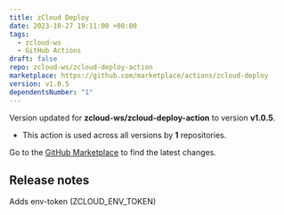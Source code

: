 ```yaml
---
title: zCloud Deploy
date: 2023-10-27 19:11:00 +00:00
tags:
  - zcloud-ws
  - GitHub Actions
draft: false
repo: zcloud-ws/zcloud-deploy-action
marketplace: https://github.com/marketplace/actions/zcloud-deploy
version: v1.0.5
dependentsNumber: "1"
---
```



Version updated for **zcloud-ws/zcloud-deploy-action** to version **v1.0.5**.
- This action is used across all versions by **1** repositories.

Go to the [GitHub Marketplace](https://github.com/marketplace/actions/zcloud-deploy) to find the latest changes.

## Release notes

Adds env-token (ZCLOUD_ENV_TOKEN)
